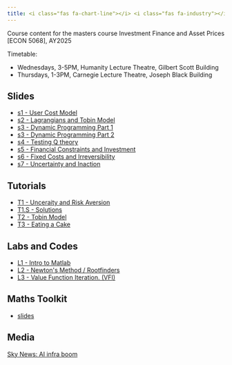```yaml
---
title: <i class="fas fa-chart-line"></i> <i class="fas fa-industry"></i>"Investment Finance and Asset Prices"
---
```


 Course content for the masters course Investment Finance and Asset Prices [ECON 5068], AY2025

Timetable:
- Wednesdays, 3-5PM, Humanity Lecture Theatre, Gilbert Scott Building 
- Thursdays,  1-3PM, Carnegie Lecture Theatre, Joseph Black Building

## <i class="fas fa-file-pdf"></i> Slides

- [s1 - User Cost Model](/uploads/ifap1.pdf)
- [s2 - Lagrangians and Tobin Model](/uploads/ifap2.pdf)
- [s3 - Dynamic Programming Part 1](/uploads/ifap3.pdf)
- [s3 - Dynamic Programming Part 2](/uploads/ifap4.pdf)
- [s4 - Testing Q theory]()
- [s5 - Financial Constraints and Investment]()
- [s6 - Fixed Costs and Irreversibility]()
- [s7 - Uncertainty and Inaction]()

## <i class="fas fa-dumbbell"></i> Tutorials
- [T1 - Unceraity and Risk Aversion]()
- [T1.S - Solutions]()
- [T2 - Tobin Model]()
- [T3 - Eating a Cake]()

## <i class="fas fa-code"></i> Labs and Codes

- [L1 - Intro to Matlab]()
- [L2 - Newton's Method / Rootfinders]()
- [L3 - Value Function Iteration. (VFI)]()

## <i class="fas fa-toolbox"></i> Maths Toolkit

- [slides](/uploads/math.pdf)


## <i class="fas fa-photo-film"></i>Media
[Sky News: AI infra boom](/uploads/math.pdf)